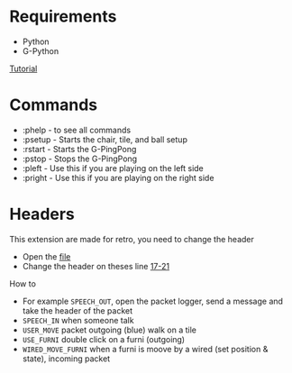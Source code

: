 # Requirements

- Python
- G-Python

[Tutorial](https://github.com/sirjonasxx/G-Python#installation)

# Commands
- :phelp - to see all commands
- :psetup - Starts the chair, tile, and ball setup
- :rstart - Starts the G-PingPong
- :pstop - Stops the G-PingPong
- :pleft - Use this if you are playing on the left side
- :pright - Use this if you are playing on the right side


# Headers

This extension are made for retro, you need to change the header

- Open the [file](https://github.com/Laande/G-Earth-Extensions/blob/main/G-PingPong/G-PingPong.py)
- Change the header on theses line [17-21](https://github.com/Laande/G-Earth-Extensions/blob/main/G-PingPong/G-PingPong.py#L16-L20)

How to

- For example `SPEECH_OUT`, open the packet logger, send a message and take the header of the packet
- `SPEECH_IN` when someone talk
- `USER_MOVE` packet outgoing (blue) walk on a tile
- `USE_FURNI` double click on a furni (outgoing)
- `WIRED_MOVE_FURNI` when a furni is moove by a wired (set position & state), incoming packet